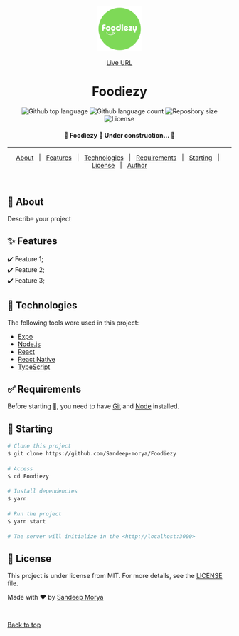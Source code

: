 <div align="center" id="top">
  <img width="100" height="100" src="./public/logo.svg" alt="Foodiezy-Web" />

<a href="https://foodiezy.netlify.app/">Live URL</a>

</div>

<h1 align="center">Foodiezy</h1>

<p align="center">
  <img alt="Github top language" src="https://img.shields.io/github/languages/top/Sandeep-morya/Foodiezy?color=56BEB8">

  <img alt="Github language count" src="https://img.shields.io/github/languages/count/Sandeep-morya/Foodiezy?color=56BEB8">

  <img alt="Repository size" src="https://img.shields.io/github/repo-size/Sandeep-morya/Foodiezy?color=56BEB8">

  <img alt="License" src="https://img.shields.io/github/license/Sandeep-morya/Foodiezy?color=56BEB8">

  <!-- <img alt="Github issues" src="https://img.shields.io/github/issues/Sandeep-morya/Foodiezy?color=56BEB8" /> -->

  <!-- <img alt="Github forks" src="https://img.shields.io/github/forks/Sandeep-morya/Foodiezy?color=56BEB8" /> -->

  <!-- <img alt="Github stars" src="https://img.shields.io/github/stars/Sandeep-morya/Foodiezy?color=56BEB8" /> -->
</p>

<h4 align="center">
	🚧  Foodiezy 🚀 Under construction...  🚧
</h4>

<hr>

<p align="center">
  <a href="#dart-about">About</a> &#xa0; | &#xa0;
  <a href="#sparkles-features">Features</a> &#xa0; | &#xa0;
  <a href="#rocket-technologies">Technologies</a> &#xa0; | &#xa0;
  <a href="#white_check_mark-requirements">Requirements</a> &#xa0; | &#xa0;
  <a href="#checkered_flag-starting">Starting</a> &#xa0; | &#xa0;
  <a href="#memo-license">License</a> &#xa0; | &#xa0;
  <a href="https://github.com/Sandeep-morya" target="_blank">Author</a>
</p>

<br>

## :dart: About

Describe your project

## :sparkles: Features

:heavy_check_mark: Feature 1;\
:heavy_check_mark: Feature 2;\
:heavy_check_mark: Feature 3;

## :rocket: Technologies

The following tools were used in this project:

- [Expo](https://expo.io/)
- [Node.js](https://nodejs.org/en/)
- [React](https://pt-br.reactjs.org/)
- [React Native](https://reactnative.dev/)
- [TypeScript](https://www.typescriptlang.org/)

## :white_check_mark: Requirements

Before starting :checkered_flag:, you need to have [Git](https://git-scm.com) and [Node](https://nodejs.org/en/) installed.

## :checkered_flag: Starting

```bash
# Clone this project
$ git clone https://github.com/Sandeep-morya/Foodiezy

# Access
$ cd Foodiezy

# Install dependencies
$ yarn

# Run the project
$ yarn start

# The server will initialize in the <http://localhost:3000>
```

## :memo: License

This project is under license from MIT. For more details, see the [LICENSE](LICENSE.md) file.

Made with :heart: by <a href="https://github.com/Sandeep-morya" target="_blank">Sandeep Morya</a>

&#xa0;

<a href="#top">Back to top</a>
